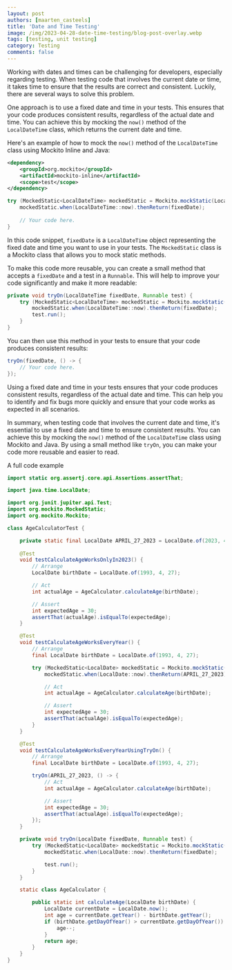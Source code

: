 ```yaml
---
layout: post
authors: [maarten_casteels]
title: 'Date and Time Testing'
image: /img/2023-04-28-date-time-testing/blog-post-overlay.webp
tags: [testing, unit testing]
category: Testing
comments: false
---
```


Working with dates and times can be challenging for developers, especially regarding testing.
When testing code that involves the current date or time, it takes time to ensure that the results are correct and consistent.
Luckily, there are several ways to solve this problem.

One approach is to use a fixed date and time in your tests.
This ensures that your code produces consistent results, regardless of the actual date and time.
You can achieve this by mocking the `now()` method of the `LocalDateTime` class, which returns the current date and time.

Here's an example of how to mock the `now()` method of the `LocalDateTime` class using Mockito Inline and Java:

```pom.xml
<dependency>
	<groupId>org.mockito</groupId>
	<artifactId>mockito-inline</artifactId>
	<scope>test</scope>
</dependency>
```

```java
try (MockedStatic<LocalDateTime> mockedStatic = Mockito.mockStatic(LocalDateTime.class)) {
    mockedStatic.when(LocalDateTime::now).thenReturn(fixedDate);
    
	// Your code here.
}
```

In this code snippet, `fixedDate` is a `LocalDateTime` object representing the fixed date and time you want to use in your tests.
The `MockedStatic` class is a Mockito class that allows you to mock static methods.

To make this code more reusable, you can create a small method that accepts a `fixedDate` and a test in a `Runnable`.
This will help to improve your code significantly and make it more readable:

```java
private void tryOn(LocalDateTime fixedDate, Runnable test) {
    try (MockedStatic<LocalDateTime> mockedStatic = Mockito.mockStatic(LocalDateTime.class)) {
		mockedStatic.when(LocalDateTime::now).thenReturn(fixedDate);
		test.run();
    }
}
```

You can then use this method in your tests to ensure that your code produces consistent results:

```java
tryOn(fixedDate, () -> {
    // Your code here.
});
```

Using a fixed date and time in your tests ensures that your code produces consistent results, regardless of the actual date and time.
This can help you to identify and fix bugs more quickly and ensure that your code works as expected in all scenarios.

In summary, when testing code that involves the current date and time, it's essential to use a fixed date and time to ensure consistent results.
You can achieve this by mocking the `now()` method of the `LocalDateTime` class using Mockito and Java.
By using a small method like `tryOn`, you can make your code more reusable and easier to read.

A full code example

```java
import static org.assertj.core.api.Assertions.assertThat;

import java.time.LocalDate;

import org.junit.jupiter.api.Test;
import org.mockito.MockedStatic;
import org.mockito.Mockito;

class AgeCalculatorTest {

	private static final LocalDate APRIL_27_2023 = LocalDate.of(2023, 4, 27);
	
	@Test
	void testCalculateAgeWorksOnlyIn2023() {
		// Arrange
		LocalDate birthDate = LocalDate.of(1993, 4, 27);

		// Act
		int actualAge = AgeCalculator.calculateAge(birthDate);

		// Assert
		int expectedAge = 30;
		assertThat(actualAge).isEqualTo(expectedAge);
	}

	@Test
	void testCalculateAgeWorksEveryYear() {
		// Arrange
		final LocalDate birthDate = LocalDate.of(1993, 4, 27);

		try (MockedStatic<LocalDate> mockedStatic = Mockito.mockStatic(LocalDate.class)) {
			mockedStatic.when(LocalDate::now).thenReturn(APRIL_27_2023);

			// Act
			int actualAge = AgeCalculator.calculateAge(birthDate);

			// Assert
			int expectedAge = 30;
			assertThat(actualAge).isEqualTo(expectedAge);
		}
	}

	@Test
	void testCalculateAgeWorksEveryYearUsingTryOn() {
		// Arrange
		final LocalDate birthDate = LocalDate.of(1993, 4, 27);

		tryOn(APRIL_27_2023, () -> {
			// Act
			int actualAge = AgeCalculator.calculateAge(birthDate);

			// Assert
			int expectedAge = 30;
			assertThat(actualAge).isEqualTo(expectedAge);
		});
	}

	private void tryOn(LocalDate fixedDate, Runnable test) {
		try (MockedStatic<LocalDate> mockedStatic = Mockito.mockStatic(LocalDate.class)) {
			mockedStatic.when(LocalDate::now).thenReturn(fixedDate);

			test.run();
		}
	}

	static class AgeCalculator {

		public static int calculateAge(LocalDate birthDate) {
			LocalDate currentDate = LocalDate.now();
			int age = currentDate.getYear() - birthDate.getYear();
			if (birthDate.getDayOfYear() > currentDate.getDayOfYear()) {
				age--;
			}
			return age;
		}
	}
}
```
